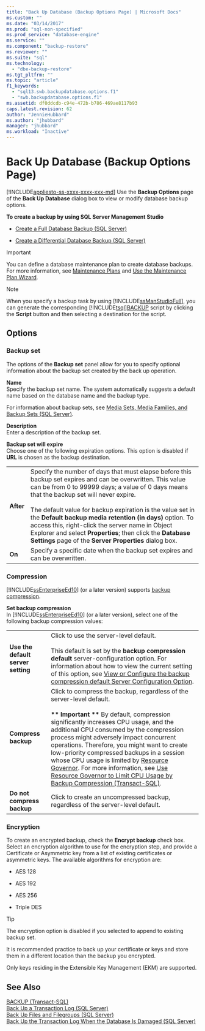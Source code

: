 ```yaml
---
title: "Back Up Database (Backup Options Page) | Microsoft Docs"
ms.custom: ""
ms.date: "03/14/2017"
ms.prod: "sql-non-specified"
ms.prod_service: "database-engine"
ms.service: ""
ms.component: "backup-restore"
ms.reviewer: ""
ms.suite: "sql"
ms.technology: 
  - "dbe-backup-restore"
ms.tgt_pltfrm: ""
ms.topic: "article"
f1_keywords: 
  - "sql13.swb.backupdatabase.options.f1"
  - "swb.backupdatabase.options.f1"
ms.assetid: df0ddcdb-c94e-472b-b786-469ae8117b93
caps.latest.revision: 62
author: "JennieHubbard"
ms.author: "jhubbard"
manager: "jhubbard"
ms.workload: "Inactive"
---
```

# Back Up Database (Backup Options Page)
[!INCLUDE[appliesto-ss-xxxx-xxxx-xxx-md](../../includes/appliesto-ss-xxxx-xxxx-xxx-md.md)]
  Use the  **Backup Options** page of the **Back Up Database** dialog box to view or modify database backup options.  
  
 **To create a backup by using SQL Server Management Studio**  
  
-   [Create a Full Database Backup &#40;SQL Server&#41;](../../relational-databases/backup-restore/create-a-full-database-backup-sql-server.md)  
  
-   [Create a Differential Database Backup &#40;SQL Server&#41;](../../relational-databases/backup-restore/create-a-differential-database-backup-sql-server.md)  
  
> [!IMPORTANT]  
>  You can define a database maintenance plan to create database backups. For more information, see [Maintenance Plans](../../relational-databases/maintenance-plans/maintenance-plans.md) and [Use the Maintenance Plan Wizard](../../relational-databases/maintenance-plans/use-the-maintenance-plan-wizard.md).  
  
> [!NOTE]  
>  When you specify a backup task by using [!INCLUDE[ssManStudioFull](../../includes/ssmanstudiofull-md.md)], you can generate the corresponding [!INCLUDE[tsql](../../includes/tsql-md.md)][BACKUP](../../t-sql/statements/backup-transact-sql.md) script by clicking the **Script** button and then selecting a destination for the script.  
  
## Options  
  
### Backup set  
 The options of the **Backup set** panel allow for you to specify optional information about the backup set created by the back up operation.  
  
 **Name**  
 Specify the backup set name. The system automatically suggests a default name based on the database name and the backup type.  
  
 For information about backup sets, see [Media Sets, Media Families, and Backup Sets &#40;SQL Server&#41;](../../relational-databases/backup-restore/media-sets-media-families-and-backup-sets-sql-server.md).  
  
 **Description**  
 Enter a description of the backup set.  
  
 **Backup set will expire**  
 Choose one of the following expiration options. This option is disabled if **URL** is chosen as the backup destination.  
  
|||  
|-|-|  
|**After**|Specify the number of days that must elapse before this backup set expires and can be overwritten. This value can be from 0 to 99999 days; a value of 0 days means that the backup set will never expire.<br /><br /> The default value for backup expiration is the value set in the **Default backup media retention (in days)** option. To access this, right-click the server name in Object Explorer and select **Properties**; then click the **Database Settings** page of the **Server Properties** dialog box.|  
|**On**|Specify a specific date when the backup set expires and can be overwritten.|  
  
### Compression  
 [!INCLUDE[ssEnterpriseEd10](../../includes/ssenterpriseed10-md.md)] (or a later version) supports [backup compression](../../relational-databases/backup-restore/backup-compression-sql-server.md).  
  
 **Set backup compression**  
 In [!INCLUDE[ssEnterpriseEd10](../../includes/ssenterpriseed10-md.md)] (or a later version), select one of the following backup compression values:  
  
|||  
|-|-|  
|**Use the default server setting**|Click to use the server-level default.<br /><br /> This default is set by the **backup compression default** server-configuration option. For information about how to view the current setting of this option, see [View or Configure the backup compression default Server Configuration Option](../../database-engine/configure-windows/view-or-configure-the-backup-compression-default-server-configuration-option.md).|  
|**Compress backup**|Click to compress the backup, regardless of the server-level default.<br /><br /> **\*\* Important \*\*** By default, compression significantly increases CPU usage, and the additional CPU consumed by the compression process might adversely impact concurrent operations. Therefore, you might want to create low-priority compressed backups in a session whose CPU usage is limited by [Resource Governor](../../relational-databases/resource-governor/resource-governor.md). For more information, see [Use Resource Governor to Limit CPU Usage by Backup Compression &#40;Transact-SQL&#41;](../../relational-databases/backup-restore/use-resource-governor-to-limit-cpu-usage-by-backup-compression-transact-sql.md).|  
|**Do not compress backup**|Click to create an uncompressed backup, regardless of the server-level default.|  
  
### Encryption  
 To create an encrypted backup, check the **Encrypt backup** check box. Select an encryption algorithm to use for the encryption step, and provide a Certificate or Asymmetric key from a list of existing certificates or asymmetric keys. The available algorithms for encryption are:  
  
-   AES 128  
  
-   AES 192  
  
-   AES 256  
  
-   Triple DES  
  
> [!TIP]  
>  The encryption option is disabled if you selected to append to existing backup set.  
>   
>  It is recommended practice to back up your certificate or keys and store them in a different location than the backup you encrypted.  
>   
>  Only keys residing in the Extensible Key Management (EKM) are supported.  
  
## See Also  
 [BACKUP &#40;Transact-SQL&#41;](../../t-sql/statements/backup-transact-sql.md)   
 [Back Up a Transaction Log &#40;SQL Server&#41;](../../relational-databases/backup-restore/back-up-a-transaction-log-sql-server.md)   
 [Back Up Files and Filegroups &#40;SQL Server&#41;](../../relational-databases/backup-restore/back-up-files-and-filegroups-sql-server.md)   
 [Back Up the Transaction Log When the Database Is Damaged &#40;SQL Server&#41;](../../relational-databases/backup-restore/back-up-the-transaction-log-when-the-database-is-damaged-sql-server.md)  
  
  
